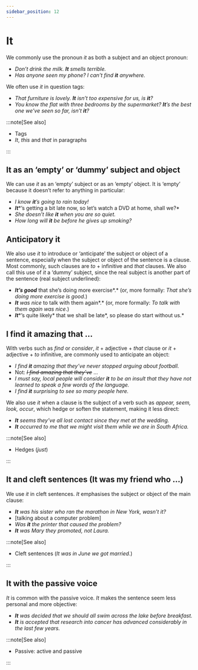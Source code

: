 ```yaml
---
sidebar_position: 12
---
```


# It

We commonly use the pronoun *it* as both a subject and an object pronoun:

- *Don’t drink the milk. **It** smells terrible.*
- *Has anyone seen my phone? I can’t find **it** anywhere.*

We often use *it* in question tags:

- *That furniture is lovely. **It** isn’t too expensive for us, is **it**?*
- *You know the flat with three bedrooms by the supermarket? **It**’s the best one we’ve seen so far, isn’t **it**?*

:::note[See also]

- Tags
- *It*, *this* and *that* in paragraphs

:::

## It as an ‘empty’ or ‘dummy’ subject and object

We can use *it* as an ‘empty’ subject or as an ‘empty’ object. It is ‘empty’ because it doesn’t refer to anything in particular:

- *I know **it**’s going to rain today!*
- ***It****’s getting a bit late now, so let’s watch a DVD at home, shall we?*
- *She doesn’t like **it** when you are so quiet.*
- *How long will **it** be before he gives up smoking?*

## Anticipatory it

We also use *it* to introduce or ‘anticipate’ the subject or object of a sentence, especially when the subject or object of the sentence is a clause. Most commonly, such clauses are *to* + infinitive and *that* clauses. We also call this use of *it* a ‘dummy’ subject, since the real subject is another part of the sentence (real subject underlined):

- ***It’s good*** that she’s doing more exercise*.* (or, more formally: *That she’s doing more exercise is good*.)
- ***It*** *was nice* to talk with them again*.* (or, more formally: *To talk with them again was nice*.)
- ***It****’s quite likely* that we shall be late*, so please do start without us.*

## I find it amazing that …

With verbs such as *find* or *consider*, *it* + adjective + *that* clause or *it* + adjective + *to* infinitive, are commonly used to anticipate an object:

- *I find **it** amazing that they’ve never stopped arguing about football.*
- Not: *~~I find amazing that they’ve~~* …
- *I must say, local people will consider **it** to be an insult that they have not learned to speak a few words of the language.*
- *I find **it** surprising to see so many people here.*

We also use *it* when a clause is the subject of a verb such as *appear, seem, look, occur*, which hedge or soften the statement, making it less direct:

- ***It*** *seems they’ve all lost contact since they met at the wedding.*
- ***It*** *occurred to me that we might visit them while we are in South Africa.*

:::note[See also]

- Hedges (*just*)

:::

## It and cleft sentences (It was my friend who …)

We use *it* in cleft sentences. *It* emphasises the subject or object of the main clause:

- ***It*** *was his sister who ran the marathon in New York, wasn’t it?*
- \[talking about a computer problem\]
- *Was **it** the printer that caused the problem?*
- ***It*** *was Mary they promoted, not Laura.*

:::note[See also]

- Cleft sentences (*It was in June we got married*.)

:::

## It with the passive voice

*It* is common with the passive voice. *It* makes the sentence seem less personal and more objective:

- ***It*** *was decided that we should all swim across the lake before breakfast.*
- ***It*** *is accepted that research into cancer has advanced considerably in the last few years.*

:::note[See also]

- Passive: active and passive

:::
